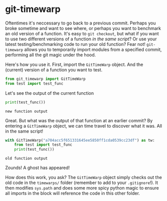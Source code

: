 # git-timewarp

Oftentimes it's neccessary to go back to a previous commit. Perhaps you broke sometime and want to see where, or perhaps you want to benchmark an old version of a function. It's easy to `git checkout`, but what if you want to use two different versions of a function _in the same script_? Or use your latest testing/benchmarking code to run your old function? Fear not! `git-timewarp` allows you to temporarily import modules from a specified commit, performing all the git magic under the hood.

Here's how you use it. First, import the `GitTimeWarp` object. And the (current) version of a function you want to test.


```python
from git_timewarp import GitTimeWarp
from test import test_func
```

Let's see the output of the current function


```python
print(test_func())
```

    new function output


Great. But what was the output of that function at an earlier commit? By entering a `GitTimeWarp` object, we can time travel to discover what it was. All in the same script!


```python
with GitTimeWarp("a704acc5f651331645ee5850ff1cda0539cc23df") as tw:
    from test import test_func
    print(test_func())
```

    old function output


Zounds! A ghost has appeared!

How does this work, you ask? The `GitTimeWarp` object simply checks out the old code in the `timewarps/` folder (remember to add to your `.gitignore`!). It then modifies `sys.path` and does some more spicy python magic to ensure all imports in the block will reference the code in this other folder.

